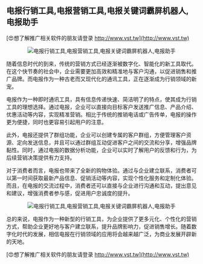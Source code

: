 ## **电报行销工具,电报营销工具,电报关键词霸屏机器人,电报助手**

[😍想了解推广相关软件的朋友请登录 http://www.vst.tw](http://www.vst.tw)

 <center><img src="https://vst.tw/MP4/tuiguang/png/7.png" alt="电报行销工具,电报营销工具,电报关键词霸屏机器人,电报助手"></center>

随着信息时代的到来，传统的营销方式已经逐渐被数字化、智能化的新工具取代。在这个快节奏的社会中，企业需要更加高效和精准地与客户沟通，以促进销售和推广品牌。而电报作为一种古老而又现代化的通讯工具，正在逐渐成为行销领域的新宠。

电报作为一种即时通讯工具，具有信息传递快速、简洁明了的特点，使其成为行销工具的理想选择。通过电报，企业可以直接向目标客户发送推广信息、产品介绍、优惠活动等内容，实现精准营销。相比于传统的推销电话或广告传单，电报的操作更为便捷，同时也更容易引起用户的注意。

此外，电报还提供了群组功能，企业可以创建专属的客户群组，方便管理客户资源、定向发送信息，并且可以通过群组互动促进客户之间的交流和分享，增强品牌黏性。同时，通过电报的数据分析功能，企业可以实时了解用户的反馈和行为，为后续营销决策提供有力支持。

对于消费者而言，电报也带来了全新的购物体验。通过与企业建立联系，消费者可以第一时间获取最新产品信息、促销活动等内容，实现个性化服务和定制化体验。而且，在电报的交流过程中，消费者还可以直接与企业进行沟通和互动，提出意见和建议，增强消费者参与感，促进用户忠诚度的提升。

 <center><img src="https://vst.tw/MP4/tuiguang/png/6.png" alt="电报行销工具,电报营销工具,电报关键词霸屏机器人,电报助手"></center>

总的来说，电报作为一种新型的行销工具，为企业提供了更多元化、个性化的营销方式，帮助企业更好地与客户建立联系，提升品牌影响力，促进销售增长。随着数字化时代的发展，相信电报在行销领域的应用将会越来越广泛，为商业发展开辟新的天地。

[😍想了解推广相关软件的朋友请登录 http://www.vst.tw](http://www.vst.tw)



